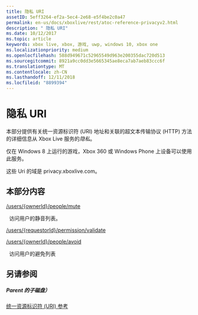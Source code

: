 ```yaml
---
title: 隐私 URI
assetID: 5eff3264-ef2a-5ec4-2e68-e5f4be2c0a47
permalink: en-us/docs/xboxlive/rest/atoc-reference-privacyv2.html
description: " 隐私 URI"
ms.date: 10/12/2017
ms.topic: article
keywords: xbox live, xbox, 游戏, uwp, windows 10, xbox one
ms.localizationpriority: medium
ms.openlocfilehash: 588d949671c52965549d963e200355dac720d513
ms.sourcegitcommit: 8921a9cc0dd3e5665345ae8eca7ab7aeb83ccc6f
ms.translationtype: MT
ms.contentlocale: zh-CN
ms.lasthandoff: 12/11/2018
ms.locfileid: "8899394"
---
```

# <a name="privacy-uris"></a>隐私 URI
 
本部分提供有关统一资源标识符 (URI) 地址和关联的超文本传输协议 (HTTP) 方法的详细信息从 Xbox Live 服务的*隐私*。
 
仅在 Windows 8 上运行的游戏，Xbox 360 或 Windows Phone 上设备可以使用此服务。
 
这些 Uri 的域是 privacy.xboxlive.com。
 
<a id="ID4EPB"></a>

 
## <a name="in-this-section"></a>本部分内容

[/users/{ownerId}/people/mute](uri-privacyusersowneridpeoplemute.md)

&nbsp;&nbsp;访问用户的静音列表。

[/users/{requestorId}/permission/validate](uri-privacyusersrequestoridpermissionvalidate.md)

[/users/{ownerId}/people/avoid](uri-privacyusersxuidpeopleavoid.md)

&nbsp;&nbsp;访问用户的避免列表
 
<a id="ID4E2B"></a>

 
## <a name="see-also"></a>另请参阅
 
<a id="ID4E4B"></a>

 
##### <a name="parent"></a>Parent 的子磁盘） 

[统一资源标识符 (URI) 参考](../atoc-xboxlivews-reference-uris.md)

   